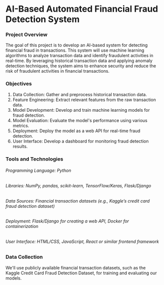 # AI-Based Automated Financial Fraud Detection System


### Project Overview

The goal of this project is to develop an AI-based system for detecting financial fraud in transactions. This system will use machine learning algorithms to analyze transaction data and identify fraudulent activities in real-time. By leveraging historical transaction data and applying anomaly detection techniques, the system aims to enhance security and reduce the risk of fraudulent activities in financial transactions.

### Objectives
  1. Data Collection: Gather and preprocess historical transaction data.
  2. Feature Engineering: Extract relevant features from the raw transaction data.
  3. Model Development: Develop and train machine learning models for fraud detection.
  4. Model Evaluation: Evaluate the model's performance using various metrics.
  5. Deployment: Deploy the model as a web API for real-time fraud detection.
  6. User Interface: Develop a dashboard for monitoring fraud detection results.

### Tools and Technologies
###### Programming Language: Python
###### Libraries: NumPy, pandas, scikit-learn, TensorFlow/Keras, Flask/Django
###### Data Sources: Financial transaction datasets (e.g., Kaggle’s credit card fraud detection dataset)
###### Deployment: Flask/Django for creating a web API, Docker for containerization
###### User Interface: HTML/CSS, JavaScript, React or similar frontend framework

### Data Collection
We'll use publicly available financial transaction datasets, such as the Kaggle Credit Card Fraud Detection Dataset, for training and evaluating our models.
